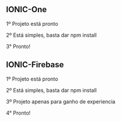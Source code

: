 ## IONIC-One

1º Projeto está pronto

2º Está simples, basta dar npm install

3° Pronto!

## IONIC-Firebase

1º Projeto está pronto

2º Está simples, basta dar npm install

3º Projeto apenas para ganho de experiencia

4° Pronto!
